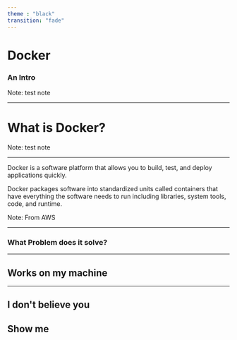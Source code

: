 ```yaml
---
theme : "black"
transition: "fade"
---
```

# Docker
### An Intro

Note: test note

---

# What is Docker?

Note: test note

---

Docker is a software platform that allows you to build, test, and deploy applications quickly.

Docker packages software into standardized units called containers that have everything the software needs to run including libraries, system tools, code, and runtime. 

Note: From AWS

---

### What Problem does it solve?

---

## Works on my machine

---

## I don't believe you
## Show me

